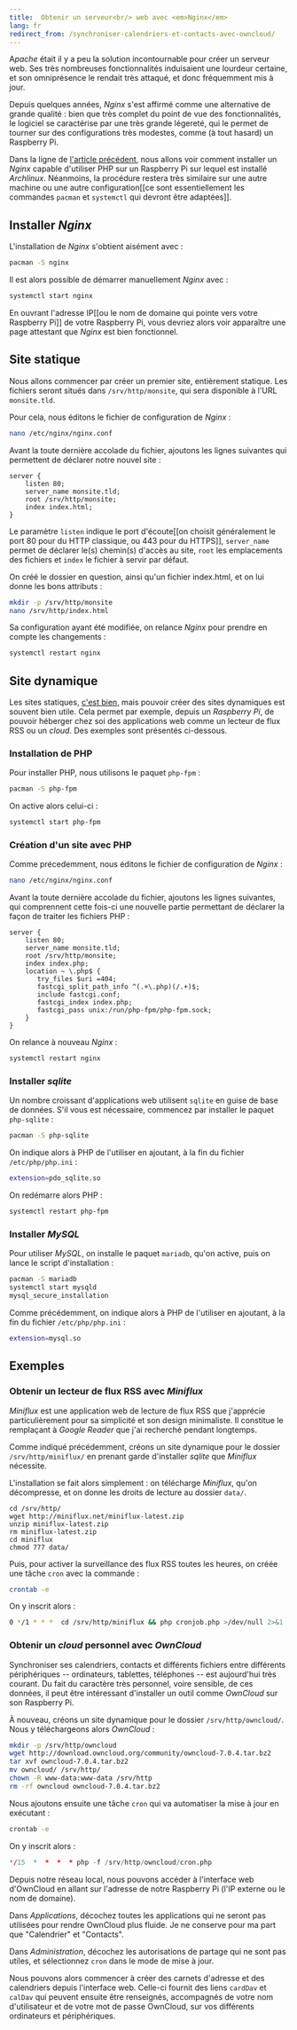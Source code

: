 ```yaml
---
title:  Obtenir un serveur<br/> web avec <em>Nginx</em>
lang: fr
redirect_from: /synchroniser-calendriers-et-contacts-avec-owncloud/
---
```


A<em>pache</em> était il y a peu la solution incontournable pour créer un serveur web. Ses très nombreuses fonctionnalités induisaient une lourdeur certaine, et son omniprésence le rendait très attaqué, et donc fréquemment mis à jour.

Depuis quelques années, *Nginx* s'est affirmé comme une alternative de grande qualité : bien que très complet du point de vue des fonctionnalités, le logiciel se caractérise par une très grande légereté, qui le permet de tourner sur des configurations très modestes, comme (à tout hasard) un Raspberry Pi.

Dans la ligne de [l'article précédent]({{site.base}}/installer-archlinux-sur-raspberry-pi/), nous allons voir comment installer un *Nginx* capable d'utiliser PHP sur un Raspberry Pi sur lequel est installé *Archlinux*. Néanmoins, la procédure restera très similaire sur une autre machine ou une autre configuration[[ce sont essentiellement les commandes `pacman` et `systemctl` qui devront être adaptées]].

## Installer *Nginx*

L'installation de *Nginx* s'obtient aisément avec :

```bash
pacman -S nginx
```

Il est alors possible de démarrer manuellement *Nginx* avec :

```bash
systemctl start nginx
```

En ouvrant l'adresse IP[[ou le nom de domaine qui pointe vers votre Raspberry Pi]] de votre Raspberry Pi, vous devriez alors voir apparaître une page attestant que *Nginx* est bien fonctionnel.

## Site statique

Nous allons commencer par créer un premier site, entièrement statique. Les fichiers seront situés dans `/srv/http/monsite`, qui sera disponible à l'URL `monsite.tld`.

Pour cela, nous éditons le fichier de configuration de *Nginx* :

```bash
nano /etc/nginx/nginx.conf
```

Avant la toute dernière accolade du fichier, ajoutons les lignes suivantes qui permettent de déclarer notre nouvel site :

```nginx
server {
    listen 80;
    server_name monsite.tld;
    root /srv/http/monsite;
    index index.html;
}
```

Le paramètre `listen` indique le port d'écoute[[on choisit généralement le port 80 pour du HTTP classique, ou 443 pour du HTTPS]], `server_name` permet de déclarer le(s) chemin(s) d'accès au site, `root` les emplacements des fichiers et `index` le fichier à servir par défaut.

On créé le dossier en question, ainsi qu'un fichier index.html, et on lui donne les bons attributs :

```bash
mkdir -p /srv/http/monsite
nano /srv/http/index.html
```

Sa configuration ayant été modifiée, on relance *Nginx* pour prendre en compte les changements :

```bash
systemctl restart nginx
```

## Site dynamique

Les sites statiques, [c'est bien]({{site.base}}/site-statique-avec-jekyll/), mais pouvoir créer des sites dynamiques est souvent bien utile. Cela permet par exemple, depuis un *Raspberry Pi*, de pouvoir héberger chez soi des applications web comme un lecteur de flux RSS ou un *cloud*. Des exemples sont présentés ci-dessous.

### Installation de PHP

Pour installer PHP, nous utilisons le paquet `php-fpm` :

```bash
pacman -S php-fpm
```

On active alors celui-ci :

```bash
systemctl start php-fpm
```

### Création d'un site avec PHP

Comme précedemment, nous éditons le fichier de configuration de *Nginx* :

```bash
nano /etc/nginx/nginx.conf
```

Avant la toute dernière accolade du fichier, ajoutons les lignes suivantes, qui comprennent cette fois-ci une nouvelle partie permettant de déclarer la façon de traiter les fichiers PHP :

```nginx
server {
    listen 80;
    server_name monsite.tld;
    root /srv/http/monsite;
    index index.php;
    location ~ \.php$ {
       try_files $uri =404;
       fastcgi_split_path_info ^(.+\.php)(/.+)$;
       include fastcgi.conf;
       fastcgi_index index.php;
       fastcgi_pass unix:/run/php-fpm/php-fpm.sock;
    }
}
```

On relance à nouveau *Nginx* :

```bash
systemctl restart nginx
```

### Installer *sqlite*

Un nombre croissant d'applications web utilisent `sqlite` en guise de base de données. S'il vous est nécessaire, commencez par installer le paquet `php-sqlite` :

```bash
pacman -S php-sqlite
```

On indique alors à PHP de l'utiliser en ajoutant, à la fin du fichier `/etc/php/php.ini` :

```bash
extension=pdo_sqlite.so
```

On redémarre alors PHP :

```bash
systemctl restart php-fpm
```

### Installer *MySQL*

Pour utiliser *MySQL*, on installe le paquet `mariadb`, qu'on active, puis on lance le script d'installation :

```bash
pacman -S mariadb
systemctl start mysqld
mysql_secure_installation
```

Comme précédemment, on indique alors à PHP de l'utiliser en ajoutant, à la fin du fichier `/etc/php/php.ini` :

```bash
extension=mysql.so
```

## Exemples

### Obtenir un lecteur de flux RSS avec *Miniflux*

*Miniflux* est une application web de lecture de flux RSS que j'apprécie particulièrement pour sa simplicité et son design minimaliste. Il constitue le remplaçant à *Google Reader* que j'ai recherché pendant longtemps.

Comme indiqué précédemment, créons un site dynamique pour le dossier `/srv/http/miniflux/` en prenant garde d'installer *sqlite* que *Miniflux* nécessite.

L'installation se fait alors simplement : on télécharge *Miniflux*, qu'on décompresse, et on donne les droits de lecture au dossier `data/`.

```
cd /srv/http/
wget http://miniflux.net/miniflux-latest.zip
unzip miniflux-latest.zip
rm miniflux-latest.zip
cd miniflux
chmod 777 data/
```

Puis, pour activer la surveillance des flux RSS toutes les heures, on créée une tâche `cron` avec la commande :

```bash
crontab -e
```

On y inscrit alors :

```bash
0 */1 * * *  cd /srv/http/miniflux && php cronjob.php >/dev/null 2>&1
```

### Obtenir un *cloud* personnel avec *OwnCloud*

Synchroniser ses calendriers, contacts et différents fichiers entre différents périphériques -- ordinateurs, tablettes, téléphones -- est aujourd'hui très courant. Du fait du caractère très personnel, voire sensible, de ces données, il peut être intéressant d'installer un outil comme *OwnCloud* sur son Raspberry Pi.

À nouveau, créons un site dynamique pour le dossier `/srv/http/owncloud/`. Nous y téléchargeons alors *OwnCloud* :

```bash
mkdir -p /srv/http/owncloud
wget http://download.owncloud.org/community/owncloud-7.0.4.tar.bz2
tar xvf owncloud-7.0.4.tar.bz2
mv owncloud/ /srv/http/
chown -R www-data:www-data /srv/http
rm -rf owncloud owncloud-7.0.4.tar.bz2
```

Nous ajoutons ensuite une tâche `cron` qui va automatiser la mise à jour en exécutant :

```bat
crontab -e
```

On y inscrit alors :

```r
*/15  *  *  *  * php -f /srv/http/owncloud/cron.php
```

Depuis notre réseau local, nous pouvons accéder à l'interface web d'OwnCloud en allant sur l'adresse de notre Raspberry Pi (l'IP externe ou le nom de domaine).

Dans _Applications_, décochez toutes les applications qui ne seront pas utilisées pour rendre OwnCloud plus fluide. Je ne conserve pour ma part que "Calendrier" et "Contacts".

Dans _Administration_, décochez les autorisations de partage qui ne sont pas utiles, et sélectionnez `cron` dans le mode de mise à jour.

Nous pouvons alors commencer à créer des carnets d'adresse et des calendriers depuis l'interface web. Celle-ci fournit des liens `cardDav` et `calDav` qui peuvent ensuite être renseignés, accompagnés de votre nom d'utilisateur et de votre mot de passe OwnCloud, sur vos différents ordinateurs et périphériques.
